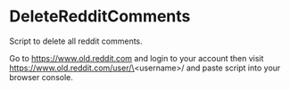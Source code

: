 # DeleteRedditComments
Script to delete all reddit comments.



Go to https://www.old.reddit.com and login to your account then visit https://www.old.reddit.com/user/\<username\>/ and paste script into your browser console.
